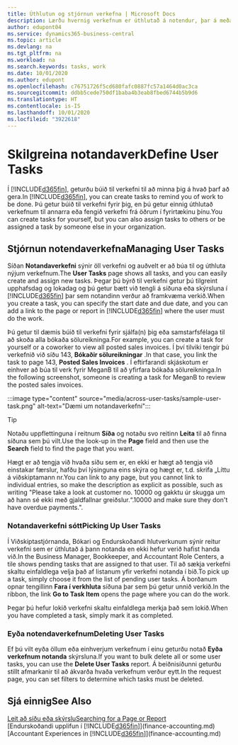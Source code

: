 ```yaml
---
title: Úthlutun og stjórnun verkefna | Microsoft Docs
description: Lærðu hvernig verkefnum er úthlutað á notendur, þar á meðal endurskoðandann þinn, í Business Central
author: edupont04
ms.service: dynamics365-business-central
ms.topic: article
ms.devlang: na
ms.tgt_pltfrm: na
ms.workload: na
ms.search.keywords: tasks, work
ms.date: 10/01/2020
ms.author: edupont
ms.openlocfilehash: c76751726f5cd680fafc0887fc57a1464d0ac3ca
ms.sourcegitcommit: ddbb5cede750df1baba4b3eab8fbed6744b5b9d6
ms.translationtype: HT
ms.contentlocale: is-IS
ms.lasthandoff: 10/01/2020
ms.locfileid: "3922618"
---
```

# <a name="define-user-tasks"></a><span data-ttu-id="4cf1c-103">Skilgreina notandaverk</span><span class="sxs-lookup"><span data-stu-id="4cf1c-103">Define User Tasks</span></span>

<span data-ttu-id="4cf1c-104">Í [!INCLUDE[d365fin](includes/d365fin_md.md)], geturðu búið til verkefni til að minna þig á hvað þarf að gera.</span><span class="sxs-lookup"><span data-stu-id="4cf1c-104">In [!INCLUDE[d365fin](includes/d365fin_md.md)], you can create tasks to remind you of work to be done.</span></span> <span data-ttu-id="4cf1c-105">Þú getur búið til verkefni fyrir þig, en þú getur einnig úthlutað verkefnum til annarra eða fengið verkefni frá öðrum í fyrirtækinu þínu.</span><span class="sxs-lookup"><span data-stu-id="4cf1c-105">You can create tasks for yourself, but you can also assign tasks to others or be assigned a task by someone else in your organization.</span></span>  

## <a name="managing-user-tasks"></a><span data-ttu-id="4cf1c-106">Stjórnun notendaverkefna</span><span class="sxs-lookup"><span data-stu-id="4cf1c-106">Managing User Tasks</span></span>

<span data-ttu-id="4cf1c-107">Síðan **Notandaverkefni** sýnir öll verkefni og auðvelt er að búa til og úthluta nýjum verkefnum.</span><span class="sxs-lookup"><span data-stu-id="4cf1c-107">The **User Tasks** page shows all tasks, and you can easily create and assign new tasks.</span></span> <span data-ttu-id="4cf1c-108">Þegar þú býrð til verkefni getur þú tilgreint upphafsdag og lokadag og þú getur bætt við tengli á síðuna eða skýrsluna í [!INCLUDE[d365fin](includes/d365fin_md.md)] þar sem notandinn verður að framkvæma verkið.</span><span class="sxs-lookup"><span data-stu-id="4cf1c-108">When you create a task, you can specify the start date and due date, and you can add a link to the page or report in [!INCLUDE[d365fin](includes/d365fin_md.md)] where the user must do the work.</span></span>  

<span data-ttu-id="4cf1c-109">Þú getur til dæmis búið til verkefni fyrir sjálfa(n) þig eða samstarfsfélaga til að skoða alla bókaða sölureikninga.</span><span class="sxs-lookup"><span data-stu-id="4cf1c-109">For example, you can create a task for yourself or a coworker to view all posted sales invoices.</span></span> <span data-ttu-id="4cf1c-110">Í því tilviki tengir þú verkefnið við síðu 143, **Bókaðir sölureikningar** .</span><span class="sxs-lookup"><span data-stu-id="4cf1c-110">In that case, you link the task to page 143, **Posted Sales Invoices** .</span></span> <span data-ttu-id="4cf1c-111">Í eftirfarandi skjáskotum er einhver að búa til verk fyrir MeganB til að yfirfara bókaða sölureikninga.</span><span class="sxs-lookup"><span data-stu-id="4cf1c-111">In the following screenshot, someone is creating a task for MeganB to review the posted sales invoices.</span></span>  

:::image type="content" source="media/across-user-tasks/sample-user-task.png" alt-text="Dæmi um notandaverkefni":::

> [!TIP]  
> <span data-ttu-id="4cf1c-113">Notaðu uppflettinguna í reitnum **Síða** og notaðu svo reitinn **Leita** til að finna síðuna sem þú vilt.</span><span class="sxs-lookup"><span data-stu-id="4cf1c-113">Use the look-up in the **Page** field and then use the **Search** field to find the page that you want.</span></span>  
>
> <span data-ttu-id="4cf1c-114">Hægt er að tengja við hvaða síðu sem er, en ekki er hægt að tengja við einstakar færslur, hafðu því lýsinguna eins skýra og hægt er, t.d. skrifa „Líttu á viðskiptamann nr.</span><span class="sxs-lookup"><span data-stu-id="4cf1c-114">You can link to any page, but you cannot link to individual entries, so make the description as explicit as possible, such as writing "Please take a look at customer no.</span></span> <span data-ttu-id="4cf1c-115">10000 og gakktu úr skugga um að hann sé ekki með gjaldfallnar greiðslur.“.</span><span class="sxs-lookup"><span data-stu-id="4cf1c-115">10000 and make sure they don't have overdue payments.".</span></span>

### <a name="picking-up-user-tasks"></a><span data-ttu-id="4cf1c-116">Notandaverkefni sótt</span><span class="sxs-lookup"><span data-stu-id="4cf1c-116">Picking Up User Tasks</span></span>

<span data-ttu-id="4cf1c-117">Í Viðskiptastjórnanda, Bókari og Endurskoðandi hlutverkunum sýnir reitur verkefni sem er úthlutað á þann notanda en ekki hefur verið hafist handa við.</span><span class="sxs-lookup"><span data-stu-id="4cf1c-117">In the Business Manager, Bookkeeper, and Accountant Role Centers, a tile shows pending tasks that are assigned to that user.</span></span> <span data-ttu-id="4cf1c-118">Til að sækja verkefni skaltu einfaldlega velja það af listanum yfir verkefni notanda í bið.</span><span class="sxs-lookup"><span data-stu-id="4cf1c-118">To pick up a task, simply choose it from the list of pending user tasks.</span></span> <span data-ttu-id="4cf1c-119">Á borðanum opnar tengillinn **Fara í verkhluta** síðuna þar sem þú getur unnið verkið.</span><span class="sxs-lookup"><span data-stu-id="4cf1c-119">In the ribbon, the link **Go to Task Item** opens the page where you can do the work.</span></span>  

<span data-ttu-id="4cf1c-120">Þegar þú hefur lokið verkefni skaltu einfaldlega merkja það sem lokið.</span><span class="sxs-lookup"><span data-stu-id="4cf1c-120">When you have completed a task, simply mark it as completed.</span></span>  

### <a name="deleting-user-tasks"></a><span data-ttu-id="4cf1c-121">Eyða notendaverkefnum</span><span class="sxs-lookup"><span data-stu-id="4cf1c-121">Deleting User Tasks</span></span>

<span data-ttu-id="4cf1c-122">Ef þú vilt eyða öllum eða einhverjum verkefnum í einu geturðu notað **Eyða verkefnum notanda** skýrsluna.</span><span class="sxs-lookup"><span data-stu-id="4cf1c-122">If you want to bulk delete all or some user tasks, you can use the **Delete User Tasks** report.</span></span> <span data-ttu-id="4cf1c-123">Á beiðnisíðunni geturðu stillt afmarkanir til að ákvarða hvaða verkefnum verður eytt.</span><span class="sxs-lookup"><span data-stu-id="4cf1c-123">In the request page, you can set filters to determine which tasks must be deleted.</span></span>  

## <a name="see-also"></a><span data-ttu-id="4cf1c-124">Sjá einnig</span><span class="sxs-lookup"><span data-stu-id="4cf1c-124">See Also</span></span>

[<span data-ttu-id="4cf1c-125">Leit að síðu eða skýrslu</span><span class="sxs-lookup"><span data-stu-id="4cf1c-125">Searching for a Page or Report</span></span>](ui-search.md)  
<span data-ttu-id="4cf1c-126">[Endurskoðandi upplifun í [!INCLUDE[d365fin](includes/d365fin_md.md)]](finance-accounting.md)</span><span class="sxs-lookup"><span data-stu-id="4cf1c-126">[Accountant Experiences in [!INCLUDE[d365fin](includes/d365fin_md.md)]](finance-accounting.md)</span></span>  
